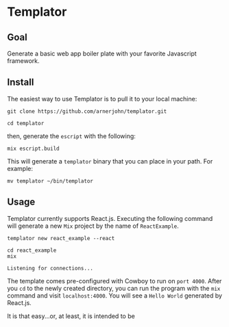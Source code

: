 Templator
=========

## Goal

Generate a basic web app boiler plate with your favorite Javascript framework.

## Install

The easiest way to use Templator is to pull it to your local machine:

```
git clone https://github.com/arnerjohn/templator.git

cd templator
```

then, generate the `escript` with the following:

```
mix escript.build
```

This will generate a `templator` binary that you can place in your path. For example:

```
mv templator ~/bin/templator
```

## Usage

Templator currently supports React.js. Executing the following command will generate a new `Mix` project by the name of `ReactExample`. 

```
templator new react_example --react

cd react_example
mix

Listening for connections...
```

The template comes pre-configured with Cowboy to run on `port 4000`. After you `cd` to the newly created directory, you can run the program with the `mix` command and visit `localhost:4000`. You will see a `Hello World` generated by React.js.

It is that easy...or, at least, it is intended to be




